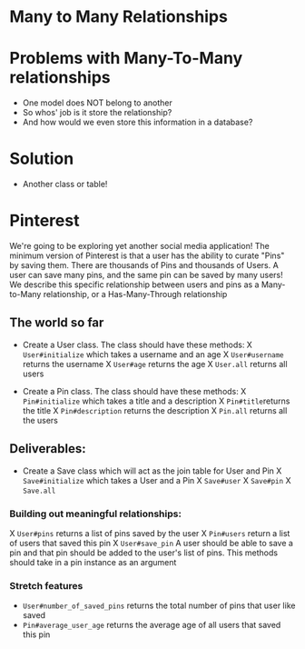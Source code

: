 # Many to Many Relationships

# Problems with Many-To-Many relationships
 - One model does NOT belong to another
 - So whos' job is it store the relationship?
 - And how would we even store this information in a database?

# Solution
 - Another class or table!

# Pinterest
We're going to be exploring yet another social media application! The minimum version of Pinterest is that a user has the ability to curate "Pins" by saving them. There are thousands of Pins and thousands of Users. A user can save many pins, and the same pin can be saved by many users! We describe this specific relationship between users and pins as a Many-to-Many relationship, or a Has-Many-Through relationship

## The world so far
* Create a User class. The class should have these methods:
  X `User#initialize` which takes a username and an age
  X `User#username` returns the username
  X `User#age` returns the age
  X `User.all` returns all users

* Create a Pin class. The class should have these methods:
  X `Pin#initialize` which takes a title and a description
  X `Pin#title`returns the title
  X `Pin#description` returns the description
  X `Pin.all` returns all the users 

## Deliverables:
* Create a Save class which will act as the join table for User and Pin 
  X `Save#initialize` which takes a User and a Pin 
  X `Save#user`
  X `Save#pin`
  X `Save.all`

### Building out meaningful relationships:
X `User#pins` returns a list of pins saved by the user
X `Pin#users` return a list of users that saved this pin
X `User#save_pin` A user should be able to save a pin and that pin should be added to the user's list of pins. This methods should take in a pin instance as an argument 

### Stretch features
* `User#number_of_saved_pins` returns the total number of pins that user like saved
* `Pin#average_user_age` returns the average age of all users that saved this pin 

